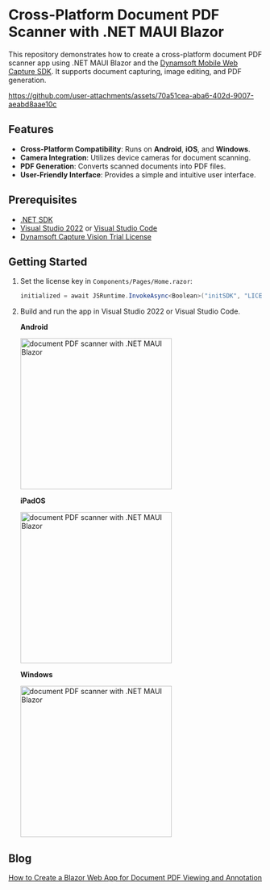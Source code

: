 # Cross-Platform Document PDF Scanner with .NET MAUI Blazor

This repository demonstrates how to create a cross-platform document PDF scanner app using .NET MAUI Blazor and the [Dynamsoft Mobile Web Capture SDK](https://www.dynamsoft.com/use-cases/mobile-web-capture-sdk/). It supports document capturing, image editing, and PDF generation.

https://github.com/user-attachments/assets/70a51cea-aba6-402d-9007-aeabd8aae10c

## Features

- **Cross-Platform Compatibility**: Runs on **Android**, **iOS**, and **Windows**.
- **Camera Integration**: Utilizes device cameras for document scanning.
- **PDF Generation**: Converts scanned documents into PDF files.
- **User-Friendly Interface**: Provides a simple and intuitive user interface.

## Prerequisites

- [.NET SDK](https://dotnet.microsoft.com/en-us/download/dotnet)
- [Visual Studio 2022](https://visualstudio.microsoft.com/vs/) or [Visual Studio Code](https://code.visualstudio.com/)
- [Dynamsoft Capture Vision Trial License](https://www.dynamsoft.com/customer/license/trialLicense/?product=dcv&package=cross-platform)


## Getting Started

1. Set the license key in `Components/Pages/Home.razor`:

    ```csharp
    initialized = await JSRuntime.InvokeAsync<Boolean>("initSDK", "LICENSE-KEY");
    ```

2. Build and run the app in Visual Studio 2022 or Visual Studio Code.

    **Android**
   
    <img src="https://www.dynamsoft.com/codepool/img/2024/08/document-pdf-scanner.jpg" width="300" alt="document PDF scanner with .NET MAUI Blazor">

    **iPadOS**
   
    <img src="https://www.dynamsoft.com/codepool/img/2024/08/document-pdf-scanner-ipados.PNG" width="300" alt="document PDF scanner with .NET MAUI Blazor">

    **Windows**
   
    <img src="https://www.dynamsoft.com/codepool/img/2024/08/document-pdf-scanner-windows.png" width="300" alt="document PDF scanner with .NET MAUI Blazor">

## Blog
[How to Create a Blazor Web App for Document PDF Viewing and Annotation](https://www.dynamsoft.com/codepool/blazor-document-pdf-annotation-viewer.html)

